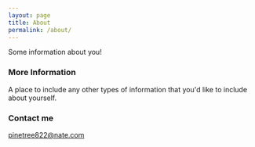 ```yaml
---
layout: page
title: About
permalink: /about/
---
```


Some information about you!

### More Information

A place to include any other types of information that you'd like to include about yourself.

### Contact me

[pinetree822@nate.com](mailto:pinetree822@nate.com)
